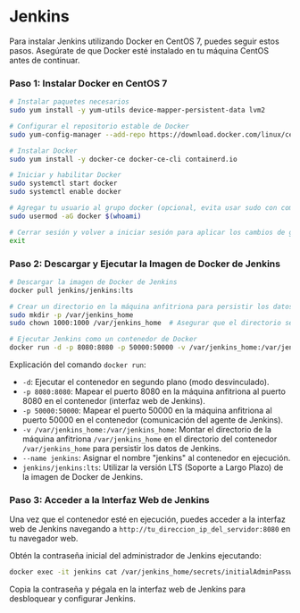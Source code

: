 # Jenkins

Para instalar Jenkins utilizando Docker en CentOS 7, puedes seguir estos pasos. Asegúrate de que Docker esté instalado en tu máquina CentOS antes de continuar.

### Paso 1: Instalar Docker en CentOS 7

```bash
# Instalar paquetes necesarios
sudo yum install -y yum-utils device-mapper-persistent-data lvm2

# Configurar el repositorio estable de Docker
sudo yum-config-manager --add-repo https://download.docker.com/linux/centos/docker-ce.repo

# Instalar Docker
sudo yum install -y docker-ce docker-ce-cli containerd.io

# Iniciar y habilitar Docker
sudo systemctl start docker
sudo systemctl enable docker

# Agregar tu usuario al grupo docker (opcional, evita usar sudo con comandos de docker)
sudo usermod -aG docker $(whoami)

# Cerrar sesión y volver a iniciar sesión para aplicar los cambios de grupo
exit
```

### Paso 2: Descargar y Ejecutar la Imagen de Docker de Jenkins

```bash
# Descargar la imagen de Docker de Jenkins
docker pull jenkins/jenkins:lts

# Crear un directorio en la máquina anfitriona para persistir los datos de Jenkins
sudo mkdir -p /var/jenkins_home
sudo chown 1000:1000 /var/jenkins_home  # Asegurar que el directorio sea propiedad del usuario de Jenkins en el contenedor

# Ejecutar Jenkins como un contenedor de Docker
docker run -d -p 8080:8080 -p 50000:50000 -v /var/jenkins_home:/var/jenkins_home --name jenkins jenkins/jenkins:lts
```

Explicación del comando `docker run`:

- `-d`: Ejecutar el contenedor en segundo plano (modo desvinculado).
- `-p 8080:8080`: Mapear el puerto 8080 en la máquina anfitriona al puerto 8080 en el contenedor (interfaz web de Jenkins).
- `-p 50000:50000`: Mapear el puerto 50000 en la máquina anfitriona al puerto 50000 en el contenedor (comunicación del agente de Jenkins).
- `-v /var/jenkins_home:/var/jenkins_home`: Montar el directorio de la máquina anfitriona `/var/jenkins_home` en el directorio del contenedor `/var/jenkins_home` para persistir los datos de Jenkins.
- `--name jenkins`: Asignar el nombre "jenkins" al contenedor en ejecución.
- `jenkins/jenkins:lts`: Utilizar la versión LTS (Soporte a Largo Plazo) de la imagen de Docker de Jenkins.

### Paso 3: Acceder a la Interfaz Web de Jenkins

Una vez que el contenedor esté en ejecución, puedes acceder a la interfaz web de Jenkins navegando a `http://tu_direccion_ip_del_servidor:8080` en tu navegador web.

Obtén la contraseña inicial del administrador de Jenkins ejecutando:

```bash
docker exec -it jenkins cat /var/jenkins_home/secrets/initialAdminPassword
```

Copia la contraseña y pégala en la interfaz web de Jenkins para desbloquear y configurar Jenkins.
